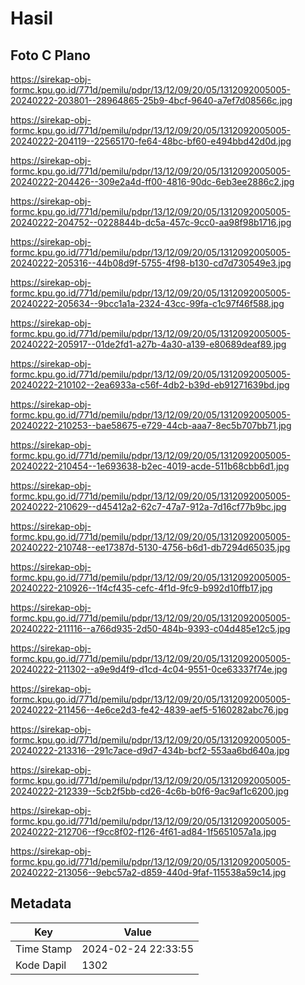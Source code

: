 # Hasil

## Foto C Plano

https://sirekap-obj-formc.kpu.go.id/771d/pemilu/pdpr/13/12/09/20/05/1312092005005-20240222-203801--28964865-25b9-4bcf-9640-a7ef7d08566c.jpg

https://sirekap-obj-formc.kpu.go.id/771d/pemilu/pdpr/13/12/09/20/05/1312092005005-20240222-204119--22565170-fe64-48bc-bf60-e494bbd42d0d.jpg

https://sirekap-obj-formc.kpu.go.id/771d/pemilu/pdpr/13/12/09/20/05/1312092005005-20240222-204426--309e2a4d-ff00-4816-90dc-6eb3ee2886c2.jpg

https://sirekap-obj-formc.kpu.go.id/771d/pemilu/pdpr/13/12/09/20/05/1312092005005-20240222-204752--0228844b-dc5a-457c-9cc0-aa98f98b1716.jpg

https://sirekap-obj-formc.kpu.go.id/771d/pemilu/pdpr/13/12/09/20/05/1312092005005-20240222-205316--44b08d9f-5755-4f98-b130-cd7d730549e3.jpg

https://sirekap-obj-formc.kpu.go.id/771d/pemilu/pdpr/13/12/09/20/05/1312092005005-20240222-205634--9bcc1a1a-2324-43cc-99fa-c1c97f46f588.jpg

https://sirekap-obj-formc.kpu.go.id/771d/pemilu/pdpr/13/12/09/20/05/1312092005005-20240222-205917--01de2fd1-a27b-4a30-a139-e80689deaf89.jpg

https://sirekap-obj-formc.kpu.go.id/771d/pemilu/pdpr/13/12/09/20/05/1312092005005-20240222-210102--2ea6933a-c56f-4db2-b39d-eb91271639bd.jpg

https://sirekap-obj-formc.kpu.go.id/771d/pemilu/pdpr/13/12/09/20/05/1312092005005-20240222-210253--bae58675-e729-44cb-aaa7-8ec5b707bb71.jpg

https://sirekap-obj-formc.kpu.go.id/771d/pemilu/pdpr/13/12/09/20/05/1312092005005-20240222-210454--1e693638-b2ec-4019-acde-511b68cbb6d1.jpg

https://sirekap-obj-formc.kpu.go.id/771d/pemilu/pdpr/13/12/09/20/05/1312092005005-20240222-210629--d45412a2-62c7-47a7-912a-7d16cf77b9bc.jpg

https://sirekap-obj-formc.kpu.go.id/771d/pemilu/pdpr/13/12/09/20/05/1312092005005-20240222-210748--ee17387d-5130-4756-b6d1-db7294d65035.jpg

https://sirekap-obj-formc.kpu.go.id/771d/pemilu/pdpr/13/12/09/20/05/1312092005005-20240222-210926--1f4cf435-cefc-4f1d-9fc9-b992d10ffb17.jpg

https://sirekap-obj-formc.kpu.go.id/771d/pemilu/pdpr/13/12/09/20/05/1312092005005-20240222-211116--a766d935-2d50-484b-9393-c04d485e12c5.jpg

https://sirekap-obj-formc.kpu.go.id/771d/pemilu/pdpr/13/12/09/20/05/1312092005005-20240222-211302--a9e9d4f9-d1cd-4c04-9551-0ce63337f74e.jpg

https://sirekap-obj-formc.kpu.go.id/771d/pemilu/pdpr/13/12/09/20/05/1312092005005-20240222-211456--4e6ce2d3-fe42-4839-aef5-5160282abc76.jpg

https://sirekap-obj-formc.kpu.go.id/771d/pemilu/pdpr/13/12/09/20/05/1312092005005-20240222-213316--291c7ace-d9d7-434b-bcf2-553aa6bd640a.jpg

https://sirekap-obj-formc.kpu.go.id/771d/pemilu/pdpr/13/12/09/20/05/1312092005005-20240222-212339--5cb2f5bb-cd26-4c6b-b0f6-9ac9af1c6200.jpg

https://sirekap-obj-formc.kpu.go.id/771d/pemilu/pdpr/13/12/09/20/05/1312092005005-20240222-212706--f9cc8f02-f126-4f61-ad84-1f5651057a1a.jpg

https://sirekap-obj-formc.kpu.go.id/771d/pemilu/pdpr/13/12/09/20/05/1312092005005-20240222-213056--9ebc57a2-d859-440d-9faf-115538a59c14.jpg


## Metadata

| Key        | Value               |
| ---------- | ------------------- |
| Time Stamp | 2024-02-24 22:33:55 |
| Kode Dapil | 1302                |



